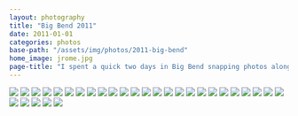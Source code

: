 ```yaml
---
layout: photography
title: "Big Bend 2011"
date: 2011-01-01
categories: photos
base-path: "/assets/img/photos/2011-big-bend"
home_image: jrome.jpg
page-title: "I spent a quick two days in Big Bend snapping photos alongside Jeremy Rodgers filming. We captured as much as we could and we still only saw a small fraction of it."
---
```


<img src="{{ site.baseurl }}/{{ page.base-path }}/big-bend-dog.jpg" />
<img src="{{ site.baseurl }}/{{ page.base-path }}/big-bend-hill.jpg" />
<img src="{{ site.baseurl }}/{{ page.base-path }}/big-bend-valley.jpg" />
<img src="{{ site.baseurl }}/{{ page.base-path }}/cactus-1.jpg" />
<img src="{{ site.baseurl }}/{{ page.base-path }}/cactus-fog.jpg" />
<img src="{{ site.baseurl }}/{{ page.base-path }}/cactus-portrait.jpg" />
<img src="{{ site.baseurl }}/{{ page.base-path }}/cactus-valley.jpg" />
<img src="{{ site.baseurl }}/{{ page.base-path }}/door.jpg" />
<img src="{{ site.baseurl }}/{{ page.base-path }}/fog-rolling-in-1.jpg" />
<img src="{{ site.baseurl }}/{{ page.base-path }}/fog-rolling-in-2.jpg" />
<img src="{{ site.baseurl }}/{{ page.base-path }}/hills.jpg" />
<img src="{{ site.baseurl }}/{{ page.base-path }}/jeremy-cutoff.jpg" />
<img src="{{ site.baseurl }}/{{ page.base-path }}/jeremy-phone.jpg" />
<img src="{{ site.baseurl }}/{{ page.base-path }}/jeremy-pondering.jpg" />
<img src="{{ site.baseurl }}/{{ page.base-path }}/jeremy-road-filming.jpg" />
<img src="{{ site.baseurl }}/{{ page.base-path }}/jrome.jpg" />
<img src="{{ site.baseurl }}/{{ page.base-path }}/night-shot-1.jpg" />
<img src="{{ site.baseurl }}/{{ page.base-path }}/night-shot-2.jpg" />
<img src="{{ site.baseurl }}/{{ page.base-path }}/night-shot-3.jpg" />
<img src="{{ site.baseurl }}/{{ page.base-path }}/rio-grande-1.jpg" />
<img src="{{ site.baseurl }}/{{ page.base-path }}/rio-grande-2.jpg" />
<img src="{{ site.baseurl }}/{{ page.base-path }}/rio-grande-3.jpg" />
<img src="{{ site.baseurl }}/{{ page.base-path }}/river-reflection.jpg" />
<img src="{{ site.baseurl }}/{{ page.base-path }}/road.jpg" />
<img src="{{ site.baseurl }}/{{ page.base-path }}/spider-web.jpg" />
<img src="{{ site.baseurl }}/{{ page.base-path }}/storm-coming.jpg" />
<img src="{{ site.baseurl }}/{{ page.base-path }}/sunrise-crest.jpg" />
<img src="{{ site.baseurl }}/{{ page.base-path }}/valley-yucca.jpg" />
<img src="{{ site.baseurl }}/{{ page.base-path }}/windmill.jpg" />
<img src="{{ site.baseurl }}/{{ page.base-path }}/yucca.jpg" />
